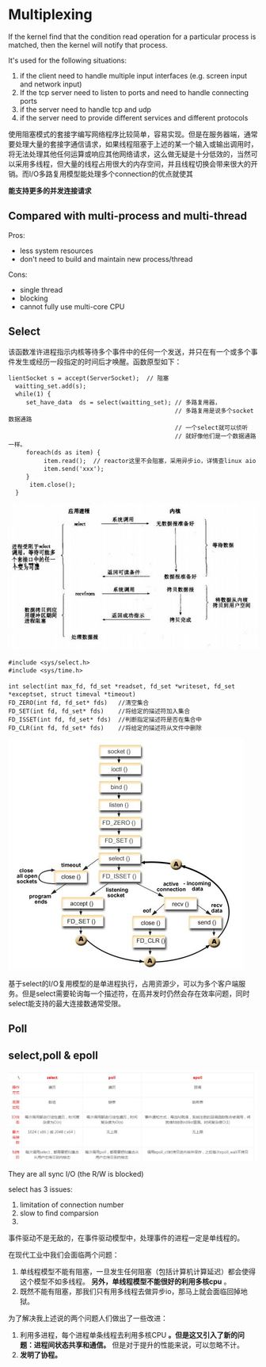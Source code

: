 # Multiplexing

If the kernel find that the condition read operation for a particular process is matched, then the kernel will notify that process.

It's used for the following situations:

1. if the client need to handle multiple input interfaces \(e.g. screen input and network input\)
2. If the tcp server need to listen to ports and need to handle connecting ports
3. if the server need to handle tcp and udp 
4. if the server need to provide different services and different protocols

使用阻塞模式的套接字编写网络程序比较简单，容易实现。但是在服务器端，通常要处理大量的套接字通信请求，如果线程阻塞于上述的某一个输入或输出调用时，将无法处理其他任何运算或响应其他网络请求，这么做无疑是十分低效的，当然可以采用多线程，但大量的线程占用很大的内存空间，并且线程切换会带来很大的开销。而I/O多路复用模型能处理多个connection的优点就使其

**能支持更多的并发连接请求**

## Compared with multi-process and multi-thread

Pros:

* less system resources
* don't need to build and maintain new process/thread

Cons:

* single thread
* blocking
* cannot fully use multi-core CPU

## Select

该函数准许进程指示内核等待多个事件中的任何一个发送，并只在有一个或多个事件发生或经历一段指定的时间后才唤醒。函数原型如下：

```
lientSocket s = accept(ServerSocket);  // 阻塞
  waitting_set.add(s); 
  while(1) {
     set_have_data  ds = select(waitting_set); // 多路复用器，
                                               // 多路复用是说多个socket数据通路
                                               // 一个select就可以侦听
                                               // 就好像他们是一个数据通路一样。
     foreach(ds as item) {
          item.read();  // reactor这里不会阻塞，采用异步io，详情查linux aio
          item.send('xxx');
     }
      item.close();
  }
```

![](/assets/osiomultiplexing2.png)

```
#include <sys/select.h>
#include <sys/time.h>

int select(int max_fd, fd_set *readset, fd_set *writeset, fd_set *exceptset, struct timeval *timeout)
FD_ZERO(int fd, fd_set* fds)   //清空集合
FD_SET(int fd, fd_set* fds)    //将给定的描述符加入集合
FD_ISSET(int fd, fd_set* fds)  //判断指定描述符是否在集合中
FD_CLR(int fd, fd_set* fds)    //将给定的描述符从文件中删除
```

![](/assets/osiomultiplexing3.png)

基于select的I/O复用模型的是单进程执行，占用资源少，可以为多个客户端服务。但是select需要轮询每一个描述符，在高并发时仍然会存在效率问题，同时select能支持的最大连接数通常受限。



## Poll



## select,poll & epoll

![](/assets/osiomultiplexing1.png)

They are all sync I/O \(the R/W is blocked\)

select has 3 issues:

1. limitation of connection number
2. slow to find comparsion
3. 
事件驱动不是无敌的，在事件驱动模型中，处理事件的进程一定是单线程的。

在现代工业中我们会面临两个问题：

1. 单线程模型不能有阻塞，一旦发生任何阻塞（包括计算机计算延迟）都会使得这个模型不如多线程。
   **另外，单线程模型不能很好的利用多核cpu**
   。
2. 既然不能有阻塞，那我们只有用多线程去做异步io，那马上就会面临回掉地狱。

为了解决我上述说的两个问题人们做出了一些改进：

1. 利用多进程，每个进程单条线程去利用多核CPU
   **。但是这又引入了新的问题：进程间状态共享和通信。**
   但是对于提升的性能来说，可以忽略不计。
2. **发明了协程。**



